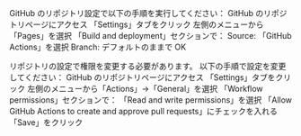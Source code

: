 GitHub のリポジトリ設定で以下の手順を実行してください：
GitHub のリポジトリページにアクセス
「Settings」タブをクリック
左側のメニューから「Pages」を選択
「Build and deployment」セクションで：
Source: 「GitHub Actions」を選択
Branch: デフォルトのままで OK

リポジトリの設定で権限を変更する必要があります。
以下の手順で設定を変更してください：
GitHub のリポジトリページにアクセス
「Settings」タブをクリック
左側のメニューから「Actions」→「General」を選択
「Workflow permissions」セクションで：
「Read and write permissions」を選択
「Allow GitHub Actions to create and approve pull requests」にチェックを入れる
「Save」をクリック
